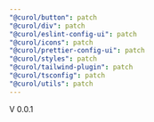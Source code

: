 ```yaml
---
"@curol/button": patch
"@curol/div": patch
"@curol/eslint-config-ui": patch
"@curol/icons": patch
"@curol/prettier-config-ui": patch
"@curol/styles": patch
"@curol/tailwind-plugin": patch
"@curol/tsconfig": patch
"@curol/utils": patch
---
```


V 0.0.1

